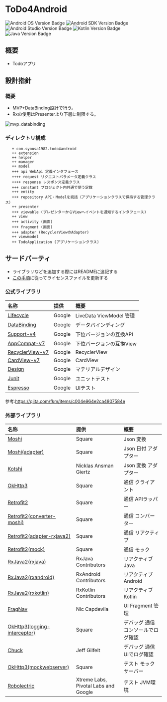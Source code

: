 # ToDo4Android

![Android OS Version Badge](https://img.shields.io/badge/Android-5.0~-green.svg)
![Android SDK Version Badge](https://img.shields.io/badge/Android_SDK-27-green.svg)
![Android Studio Version Badge](https://img.shields.io/badge/AndroidStudio-3.1.4-green.svg)
![Kotlin Version Badge](https://img.shields.io/badge/Kotlin-1.2.60-orange.svg)
![Java Version Badge](https://img.shields.io/badge/Java-8-red.svg)

## 概要

- Todoアプリ


## 設計指針

### 概要

* MVP+DataBinding設計で行う。
* Rxの使用はPresenterより下層に制限する。

![mvp_databinding](https://user-images.githubusercontent.com/1960883/44800976-c2985a80-abf2-11e8-9562-e6176bcaca66.png)

### ディレクトリ構成

```
   + com.syousa1982.todo4android
   ++ extension
   ++ helper
   ++ manager
   ++ model
   +++ api WebApi 定義インタフェース
   ++++ request リクエストパラメータ定義クラス
   ++++ response レスポンス定義クラス
   +++ constant プロジェクト内共通で使う定数
   +++ entity
   +++ repository API・Modelを統括（アプリケーションクラスで保持する管理クラス）
   ++ presenter
   +++ viewable (プレゼンターからViewへイベントを通知するインタフェース)
   ++ view
   +++ activity (画面)
   +++ fragment (画面)
   +++ adapter (RecyclerViewのAdapter)
   ++ viewmodel
   ++ TodoApplication (アプリケーションクラス)
```

## サードパーティ

* ライブラリなどを追加する際にはREADMEに追記する
* [この手順](https://github.com/cookpad/license-tools-plugin/blob/master/README.md)に従ってライセンスファイルを更新する

### 公式ライブラリ

|名称|提供|概要|
|:--|:--|:--|
|[Lifecycle](https://developer.android.com/topic/libraries/architecture/adding-components#lifecycle)|Google|LiveData ViewModel 管理|
|[DataBinding](https://developer.android.com/topic/libraries/data-binding/?hl=ja)|Google|データバインディング|
|[Support-v4](https://developer.android.com/topic/libraries/support-library/features?hl=ja#v4)|Google|下位バージョンの互換API|
|[AppCompat-v7](https://developer.android.com/topic/libraries/support-library/features?hl=ja#v7)|Google|下位バージョンの互換View|
|[RecyclerView-v7](https://developer.android.com/topic/libraries/support-library/features?hl=ja#v7-recyclerview)|Google|RecyclerView|
|[CardView-v7](https://developer.android.com/topic/libraries/support-library/features?hl=ja#v7-cardview)|Google|CardView|
|[Design](https://developer.android.com/topic/libraries/support-library/features?hl=ja#design)|Google|マテリアルデザイン|
|[Junit](https://developer.android.com/topic/libraries/testing-support-library/index.html?hl=ja)|Google|ユニットテスト|
|[Espresso](https://developer.android.com/topic/libraries/testing-support-library/index.html?hl=ja)|Google|UIテスト|

参考:https://qiita.com/fkm/items/c004e964e2ca4807584e

### 外部ライブラリ

|名称|提供|概要|
|:--|:--|:--|
|[Moshi](https://github.com/square/moshi)|Square|Json 変換|
|[Moshi(adapter)](https://github.com/square/moshi/tree/master/adapters)|Square|Json 日付 アダプター|
|[Kotshi](https://github.com/ansman/kotshi)|Nicklas Ansman Giertz|Json 変換 アダプター|
|[OkHttp3](https://github.com/square/okhttp)|Square|通信 クライアント|
|[Retrofit2](https://github.com/square/retrofit)|Square|通信 APIラッパー|
|[Retrofit2(converter-moshi)](https://github.com/square/retrofit/tree/master/retrofit-converters/moshi)|Square|通信 コンバーター|
|[Retrofit2(adapter-rxjava2)](https://github.com/square/retrofit/tree/master/retrofit-adapters/rxjava2)|Square|通信 リアクティブ|
|[Retrofit2(mock)](https://github.com/square/retrofit/tree/master/retrofit-mock)|Square|通信 モック|
|[RxJava2(rxjava)](https://github.com/ReactiveX/RxJava)|RxJava Contributors|リアクティブ Java|
|[RxJava2(rxandroid)](https://github.com/ReactiveX/RxAndroid)|RxAndroid Contributors|リアクティブ Android|
|[RxJava2(rxkotlin)](https://github.com/ReactiveX/RxKotlin)|RxKotlin Contributors|リアクティブ Kotlin|
|[FragNav](https://github.com/ncapdevi/FragNav)|Nic Capdevila|UI Fragment 管理|
|[OkHttp3(logging-interceptor)](https://github.com/square/okhttp/tree/master/okhttp-logging-interceptor)|Square|デバッグ 通信 コンソールでログ確認|
|[Chuck](https://github.com/jgilfelt/chuck)|Jeff Gilfelt|デバッグ 通信 UIでログ確認|
|[OkHttp3(mockwebserver)](https://github.com/square/okhttp/tree/master/mockwebserver)|Square|テスト モックサーバー|
|[Robolectric](https://github.com/robolectric/robolectric)|Xtreme Labs, Pivotal Labs and Google|テスト JVM環境|
